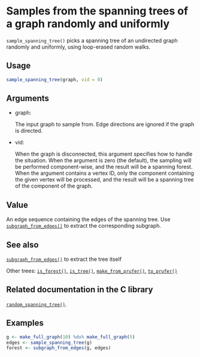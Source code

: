 # Samples from the spanning trees of a graph randomly and uniformly

`sample_spanning_tree()` picks a spanning tree of an undirected graph
randomly and uniformly, using loop-erased random walks.

## Usage

``` r
sample_spanning_tree(graph, vid = 0)
```

## Arguments

- graph:

  The input graph to sample from. Edge directions are ignored if the
  graph is directed.

- vid:

  When the graph is disconnected, this argument specifies how to handle
  the situation. When the argument is zero (the default), the sampling
  will be performed component-wise, and the result will be a spanning
  forest. When the argument contains a vertex ID, only the component
  containing the given vertex will be processed, and the result will be
  a spanning tree of the component of the graph.

## Value

An edge sequence containing the edges of the spanning tree. Use
[`subgraph_from_edges()`](https://r.igraph.org/reference/subgraph.md) to
extract the corresponding subgraph.

## See also

[`subgraph_from_edges()`](https://r.igraph.org/reference/subgraph.md) to
extract the tree itself

Other trees:
[`is_forest()`](https://r.igraph.org/reference/is_forest.md),
[`is_tree()`](https://r.igraph.org/reference/is_tree.md),
[`make_from_prufer()`](https://r.igraph.org/reference/make_from_prufer.md),
[`to_prufer()`](https://r.igraph.org/reference/to_prufer.md)

## Related documentation in the C library

[`random_spanning_tree()`](https://igraph.org/c/html/0.10.17/igraph-Structural.html#igraph_random_spanning_tree).

## Examples

``` r
g <- make_full_graph(10) %du% make_full_graph(5)
edges <- sample_spanning_tree(g)
forest <- subgraph_from_edges(g, edges)
```
